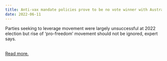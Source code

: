 ```yaml
---
title: Anti-vax mandate policies prove to be no vote winner with Australians – this time
date: 2022-06-11
---
```

<p>Parties seeking to leverage movement were largely unsuccessful at 2022 election but rise of ‘pro-freedom’ movement should not be ignored, expert says.</p><br>
<a href='https://www.theguardian.com/news/datablog/2022/jun/12/anti-vax-mandate-policies-prove-to-be-no-vote-winner-with-australians-this-time'>Read more.</a>